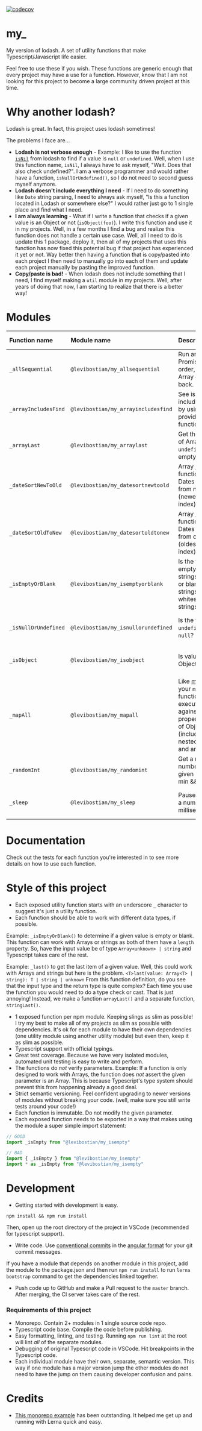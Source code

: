 [![codecov](https://codecov.io/gh/levibostian/my_/branch/master/graph/badge.svg?token=movVIKEIbv)](https://codecov.io/gh/levibostian/my_)

# my_

My version of lodash. A set of utility functions that make Typescript/Javascript life easier.

Feel free to use these if you wish. These functions are generic enough that every project may have a use for a function. However, know that I am not looking for this project to become a large community driven project at this time.

# Why another lodash?

Lodash is great. In fact, this project uses lodash sometimes! 

The problems I face are...
* **Lodash is not verbose enough** - Example: I like to use the function [`isNil`](https://lodash.com/docs/4.17.15#isNil) from lodash to find if a value is `null` or `undefined`. Well, when I use this function name, `isNil`, I always have to ask myself, "Wait. Does that also check undefined?". I am a verbose programmer and would rather have a function, `isNullOrUndefined()`, so I do not need to second guess myself anymore. 
* **Lodash doesn't include everything I need** - If I need to do something like `Date` string parsing, I need to always ask myself, "Is this a function located in Lodash or somewhere else?" I would rather just go to 1 single place and find what I need. 
* **I am always learning** - What if I write a function that checks if a given value is an Object or not (`isObject(foo)`). I write this function and use it in my projects. Well, in a few months I find a bug and realize this function does not handle a certain use case. Well, all I need to do is update this 1 package, deploy it, then all of my projects that uses this function has now fixed this potential bug if that project has experienced it yet or not. Way better then having a function that is copy/pasted into each project I then need to manually go into each of them and update each project manually by pasting the improved function. 
* **Copy/paste is bad!** - When lodash does not include something that I need, I find myself making a `util` module in my projects. Well, after years of doing that now, I am starting to realize that there is a better way! 

# Modules 

| Function name | Module name | Description | Bundle size |
| :------------ | :---------- | :---------- | :---------: |
| `_allSequential` | `@levibostian/my_allsequential` | Run array of Promises, in order, and get Array of results back. | ![npm bundle size (scoped)](https://img.shields.io/bundlephobia/minzip/@levibostian/my_allsequential) | 
| `_arrayIncludesFind` | `@levibostian/my_arrayincludesfind` | See is an Array includes an item by using a provided function. | ![npm bundle size (scoped)](https://img.shields.io/bundlephobia/minzip/@levibostian/my_arrayincludesfind) | 
| `_arrayLast` | `@levibostian/my_arraylast` | Get the last item of Array or `undefined` if empty | ![npm bundle size (scoped)](https://img.shields.io/bundlephobia/minzip/@levibostian/my_arraylast) | 
| `_dateSortNewToOld` | `@levibostian/my_datesortnewtoold` | Array [`sort()`](https://developer.mozilla.org/en-US/docs/Web/JavaScript/Reference/Global_Objects/Array/sort) function to sort Dates Array from new to old (newest first index). | ![npm bundle size (scoped)](https://img.shields.io/bundlephobia/minzip/@levibostian/my_datesortnewtoold) | 
| `_dateSortOldToNew` | `@levibostian/my_datesortoldtonew` | Array [`sort()`](https://developer.mozilla.org/en-US/docs/Web/JavaScript/Reference/Global_Objects/Array/sort) function to sort Dates Array from old to new (oldest first index). | ![npm bundle size (scoped)](https://img.shields.io/bundlephobia/minzip/@levibostian/my_datesortoldtonew) | 
| `_isEmptyOrBlank` | `@levibostian/my_isemptyorblank` | Is the value empty (Arrays, strings, Object) or blank (empty strings `""` or whitespace strings `" "`)? | ![npm bundle size (scoped)](https://img.shields.io/bundlephobia/minzip/@levibostian/my_isemptyorblank) | 
| `_isNullOrUndefined` | `@levibostian/my_isnullorundefined` | Is the value `undefined` or `null`? | ![npm bundle size (scoped)](https://img.shields.io/bundlephobia/minzip/@levibostian/my_isnullorundefined) |
| `_isObject` | `@levibostian/my_isobject` | Is value an Object? | ![npm bundle size (scoped)](https://img.shields.io/bundlephobia/minzip/@levibostian/my_isobject) | 
| `_mapAll` | `@levibostian/my_mapall` | Like [map](https://developer.mozilla.org/en-US/docs/Web/JavaScript/Reference/Global_Objects/Array/map), but your `map()` function executes against all of the properties/items of Object/Array (including nested objects and arrays). | ![npm bundle size (scoped)](https://img.shields.io/bundlephobia/minzip/@levibostian/my_mapall) | 
| `_randomInt` | `@levibostian/my_randomint` | Get a random number in a given range. >= min && <= max | ![npm bundle size (scoped)](https://img.shields.io/bundlephobia/minzip/@levibostian/my_randomint) | 
| `_sleep` | `@levibostian/my_sleep` | Pause program a number of milliseconds. | ![npm bundle size (scoped)](https://img.shields.io/bundlephobia/minzip/@levibostian/my_sleep) | 

# Documentation

Check out the tests for each function you're interested in to see more details on how to use each function. 

# Style of this project

- Each exposed utility function starts with an underscore `_` character to suggest it's just a utility function. 
- Each function should be able to work with different data types, if possible. 

Example: `_isEmptyOrBlank()` to determine if a given value is empty or blank. This function can work with Arrays or strings as both of them have a `length` property. So, have the input value be of type `Array<unknown> | string` and Typescript takes care of the rest. 

Example: `_last()` to get the last item of a given value. Well, this could work with Arrays and strings but here is the problem. `<T>last(value: Array<T> | string): T | string | unknown` From this function definition, do you see that the input type and the return type is quite complex? Each time you use the function you would need to do a type check or cast. That is just annoying! Instead, we make a function `arrayLast()` and a separate function, `stringLast()`. 

- 1 exposed function per npm module. Keeping slings as slim as possible! I try my best to make all of my projects as slim as possible with dependencies. It's ok for each module to have their own dependencies (one utility module using another utility module) but even then, keep it as slim as possible.
- Typescript support with official typings.
- Great test coverage. Because we have very isolated modules, automated unit testing is easy to write and perform.
- The functions do *not* verify parameters. Example: If a function is only designed to work with Arrays, the function does *not* assert the given parameter is an Array. This is because Typescript's type system should prevent this from happening already a good deal. 
- Strict semantic versioning. Feel confident upgrading to newer versions of modules without breaking your code. (well, make sure you still write tests around your code!)
- Each function is immutable. Do not modify the given parameter. 
- Each exposed function needs to be exported in a way that makes using the module a super simple import statement:

```ts
// GOOD
import _isEmpty from "@levibostian/my_isempty"

// BAD
import { _isEmpty } from "@levibostian/my_isempty"
import * as _isEmpty from "@levibostian/my_isempty"
```

# Development

- Getting started with development is easy.

```
npm install && npm run install
```

Then, open up the root directory of the project in VSCode (recommended for typescript support).

- Write code. Use [conventional commits](https://www.conventionalcommits.org/en/v1.0.0/) in the [angular format](https://github.com/angular/angular/blob/22b96b9/CONTRIBUTING.md#-commit-message-guidelines) for your git commit messages.

If you have a module that depends on another module in this project, add the module to the package.json and then run `npm run install` to run `lerna bootstrap` command to get the dependencies linked together. 

- Push code up to GitHub and make a Pull request to the `master` branch. After merging, the CI server takes care of the rest.

### Requirements of this project

- Monorepo. Contain 2+ modules in 1 single source code repo.
- Typescript code base. Compile the code before publishing.
- Easy formatting, linting, and testing. Running `npm run lint` at the root will lint _all_ of the separate modules.
- Debugging of original Typescript code in VSCode. Hit breakpoints in the Typescript code.
- Each individual module have their own, separate, semantic version. This way if one module has a major version jump the other modules do not need to have the jump on them causing developer confusion and pains.

# Credits

- [This monorepo example](https://github.com/andrewthauer/ts-monorepo) has been outstanding. It helped me get up and running with Lerna quick and easy.

